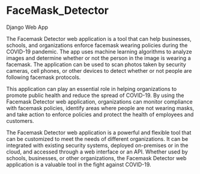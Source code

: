 # FaceMask_Detector
 Django Web App
 
The Facemask Detector web application is a tool that can help businesses, schools, and organizations enforce facemask wearing policies during the COVID-19 pandemic. The app uses machine learning algorithms to analyze images and determine whether or not the person in the image is wearing a facemask. The application can be used to scan photos taken by security cameras, cell phones, or other devices to detect whether or not people are following facemask protocols.

This application can play an essential role in helping organizations to promote public health and reduce the spread of COVID-19. By using the Facemask Detector web application, organizations can monitor compliance with facemask policies, identify areas where people are not wearing masks, and take action to enforce policies and protect the health of employees and customers.

The Facemask Detector web application is a powerful and flexible tool that can be customized to meet the needs of different organizations. It can be integrated with existing security systems, deployed on-premises or in the cloud, and accessed through a web interface or an API. Whether used by schools, businesses, or other organizations, the Facemask Detector web application is a valuable tool in the fight against COVID-19.
